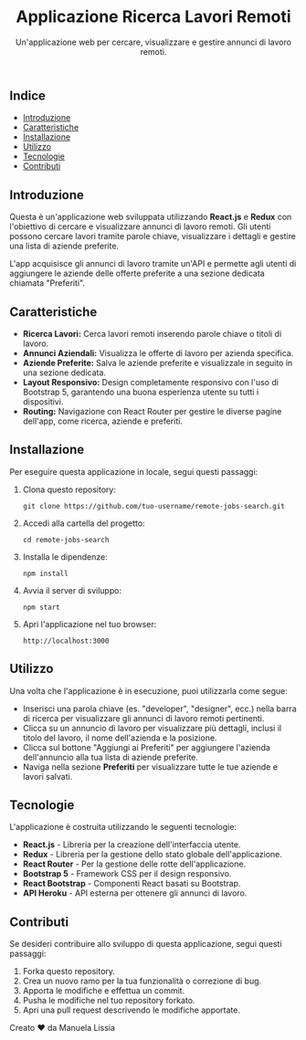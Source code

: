 <!DOCTYPE html>
<html lang="it">

<head>
  <meta charset="UTF-8">
  <meta name="viewport" content="width=device-width, initial-scale=1.0">
  <meta http-equiv="X-UA-Compatible" content="ie=edge">
 
   
</head>

<body>
  <header>
    <h1>Applicazione Ricerca Lavori Remoti</h1>
    <p>Un'applicazione web per cercare, visualizzare e gestire annunci di lavoro remoti.</p>
  </header>

  <section>
    <h2>Indice</h2>
    <ul>
      <li><a href="#introduzione">Introduzione</a></li>
      <li><a href="#caratteristiche">Caratteristiche</a></li>
      <li><a href="#installazione">Installazione</a></li>
      <li><a href="#uso">Utilizzo</a></li>
      <li><a href="#tecnologie">Tecnologie</a></li>
      <li><a href="#contributi">Contributi</a></li>
    </ul>
  </section>

  <section id="introduzione">
    <h2>Introduzione</h2>
    <p>
      Questa è un'applicazione web sviluppata utilizzando <strong>React.js</strong> e <strong>Redux</strong> con l'obiettivo
      di cercare e visualizzare annunci di lavoro remoti. Gli utenti possono cercare lavori tramite parole chiave, visualizzare i dettagli e gestire una lista di aziende preferite.
    </p>
    <p>
      L'app acquisisce gli annunci di lavoro tramite un'API e permette agli utenti di aggiungere le aziende delle offerte preferite a una sezione dedicata chiamata "Preferiti".
    </p>
  </section>

  <section id="caratteristiche">
    <h2>Caratteristiche</h2>
    <ul>
      <li>
        <strong>Ricerca Lavori:</strong> Cerca lavori remoti inserendo parole chiave o titoli di lavoro.
      </li>
      <li>
        <strong>Annunci Aziendali:</strong> Visualizza le offerte di lavoro per azienda specifica.
      </li>
      <li>
        <strong>Aziende Preferite:</strong> Salva le aziende preferite e visualizzale in seguito in una sezione dedicata.
      </li>
      <li>
        <strong>Layout Responsivo:</strong> Design completamente responsivo con l'uso di Bootstrap 5, garantendo una buona esperienza utente su tutti i dispositivi.
      </li>
      <li>
        <strong>Routing:</strong> Navigazione con React Router per gestire le diverse pagine dell'app, come ricerca, aziende e preferiti.
      </li>
    </ul>
  </section>

  <section id="installazione">
    <h2>Installazione</h2>
    <p>Per eseguire questa applicazione in locale, segui questi passaggi:</p>
    <ol>
      <li>Clona questo repository:</li>
      <pre><code>git clone https://github.com/tuo-username/remote-jobs-search.git</code></pre>
      <li>Accedi alla cartella del progetto:</li>
      <pre><code>cd remote-jobs-search</code></pre>
      <li>Installa le dipendenze:</li>
      <pre><code>npm install</code></pre>
      <li>Avvia il server di sviluppo:</li>
      <pre><code>npm start</code></pre>
      <li>Apri l'applicazione nel tuo browser:</li>
      <pre><code>http://localhost:3000</code></pre>
    </ol>
  </section>

  <section id="uso">
    <h2>Utilizzo</h2>
    <p>Una volta che l'applicazione è in esecuzione, puoi utilizzarla come segue:</p>
    <ul>
      <li>
        Inserisci una parola chiave (es. "developer", "designer", ecc.) nella barra di ricerca per visualizzare gli
        annunci di lavoro remoti pertinenti.
      </li>
      <li>
        Clicca su un annuncio di lavoro per visualizzare più dettagli, inclusi il titolo del lavoro, il nome
        dell'azienda e la posizione.
      </li>
      <li>
        Clicca sul bottone "Aggiungi ai Preferiti" per aggiungere l'azienda dell'annuncio alla tua lista di aziende
        preferite.
      </li>
      <li>
        Naviga nella sezione <strong>Preferiti</strong> per visualizzare tutte le tue aziende e lavori salvati.
      </li>
    </ul>
  </section>

  <section id="tecnologie">
    <h2>Tecnologie</h2>
    <p>L'applicazione è costruita utilizzando le seguenti tecnologie:</p>
    <ul>
      <li><strong>React.js</strong> - Libreria per la creazione dell'interfaccia utente.</li>
      <li><strong>Redux</strong> - Libreria per la gestione dello stato globale dell'applicazione.</li>
      <li><strong>React Router</strong> - Per la gestione delle rotte dell'applicazione.</li>
      <li><strong>Bootstrap 5</strong> - Framework CSS per il design responsivo.</li>
      <li><strong>React Bootstrap</strong> - Componenti React basati su Bootstrap.</li>
      <li><strong>API Heroku</strong> - API esterna per ottenere gli annunci di lavoro.</li>
    </ul>
  </section>

  <section id="contributi">
    <h2>Contributi</h2>
    <p>Se desideri contribuire allo sviluppo di questa applicazione, segui questi passaggi:</p>
    <ol>
      <li>Forka questo repository.</li>
      <li>Crea un nuovo ramo per la tua funzionalità o correzione di bug.</li>
      <li>Apporta le modifiche e effettua un commit.</li>
      <li>Pusha le modifiche nel tuo repository forkato.</li>
      <li>Apri una pull request descrivendo le modifiche apportate.</li>
    </ol>
  </section>

  <footer class="footer">
    <p>Creato ❤️ da Manuela Lissia</p>
  </footer>
</body>

</html>
